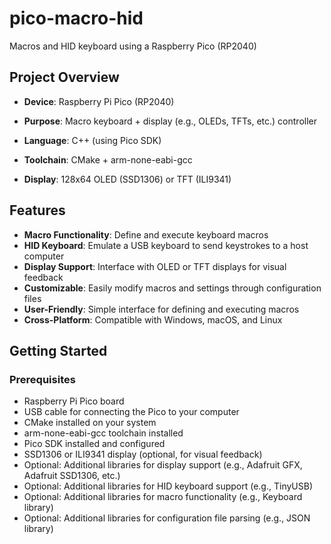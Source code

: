 # pico-macro-hid

Macros and HID keyboard using a Raspberry Pico (RP2040)

## Project Overview

- **Device**: Raspberry Pi Pico (RP2040)

- **Purpose**: Macro keyboard + display (e.g., OLEDs, TFTs, etc.) controller

- **Language**: C++ (using Pico SDK)

- **Toolchain**: CMake + arm-none-eabi-gcc

- **Display**: 128x64 OLED (SSD1306) or TFT (ILI9341)

## Features

- **Macro Functionality**: Define and execute keyboard macros
- **HID Keyboard**: Emulate a USB keyboard to send keystrokes to a host computer
- **Display Support**: Interface with OLED or TFT displays for visual feedback
- **Customizable**: Easily modify macros and settings through configuration files
- **User-Friendly**: Simple interface for defining and executing macros
- **Cross-Platform**: Compatible with Windows, macOS, and Linux

## Getting Started

### Prerequisites

- Raspberry Pi Pico board
- USB cable for connecting the Pico to your computer
- CMake installed on your system
- arm-none-eabi-gcc toolchain installed
- Pico SDK installed and configured
- SSD1306 or ILI9341 display (optional, for visual feedback)
- Optional: Additional libraries for display support (e.g., Adafruit GFX, Adafruit SSD1306, etc.)
- Optional: Additional libraries for HID keyboard support (e.g., TinyUSB)
- Optional: Additional libraries for macro functionality (e.g., Keyboard library)
- Optional: Additional libraries for configuration file parsing (e.g., JSON library)